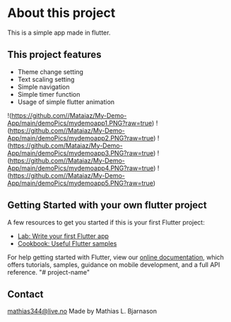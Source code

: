 # About this project #
This is a simple app made in flutter.

## This project features ##
* Theme change setting
* Text scaling setting
* Simple navigation
* Simple timer function
* Usage of simple flutter animation

!(https://github.com//Mataiaz/My-Demo-App/main/demoPics/mydemoapp1.PNG?raw=true) !(https://github.com//Mataiaz/My-Demo-App/main/demoPics/mydemoapp2.PNG?raw=true)
!(https://github.com/Mataiaz/My-Demo-App/main/demoPics/mydemoapp3.PNG?raw=true) !(https://github.com//Mataiaz/My-Demo-App/main/demoPics/mydemoapp4.PNG?raw=true)
!(https://github.com//Mataiaz/My-Demo-App/main/demoPics/mydemoapp5.PNG?raw=true)


## Getting Started with your own flutter project ##

A few resources to get you started if this is your first Flutter project:

- [Lab: Write your first Flutter app](https://flutter.dev/docs/get-started/codelab)
- [Cookbook: Useful Flutter samples](https://flutter.dev/docs/cookbook)

For help getting started with Flutter, view our
[online documentation](https://flutter.dev/docs), which offers tutorials,
samples, guidance on mobile development, and a full API reference.
"# project-name" 

## Contact ##
mathias344@live.no
Made by Mathias L. Bjarnason